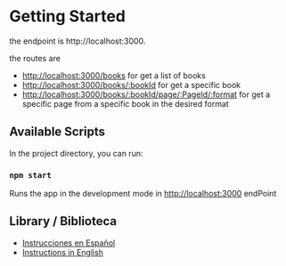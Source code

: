 # Getting Started

the endpoint is http://localhost:3000.

the routes are 
- [http://localhost:3000/books](http://localhost:3000/books) for get a list of books
- [http://localhost:3000/books/:bookId](http://localhost:3000/books/:bookId) for get a specific book 
- [http://localhost:3000/books/:bookId/page/:PageId/:format](http://localhost:3000/books/:bookId/page/:PageId/:format) for get a specific page from a specific book in the desired format

## Available Scripts

In the project directory, you can run:

### `npm start`

Runs the app in the development mode in [http://localhost:3000](http://localhost:3000) endPoint

## Library / Biblioteca 

- [Instrucciones en Español](README_ES.md)
- [Instructions in English](README_EN.md)
